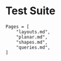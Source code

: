 # Test Suite

```@contents
Pages = [
    "layouts.md",
    "planar.md",
    "shapes.md",
    "queries.md",
]
```
